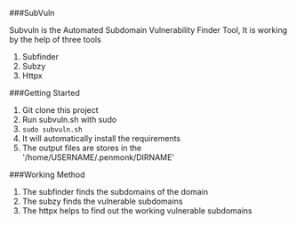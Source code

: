 ###SubVuln

Subvuln is the Automated Subdomain Vulnerability Finder Tool, It is working by the help of three tools

  1. Subfinder
  2. Subzy
  3. Httpx


###Getting Started

1. Git clone this project
2. Run subvuln.sh with sudo
3. `sudo subvuln.sh`
4. It will automatically install the requirements
5. The output files are stores in the '/home/USERNAME/.penmonk/DIRNAME'

###Working Method

1. The subfinder finds the subdomains of the domain
2. The subzy finds the vulnerable subdomains
3. The httpx helps to find out the working vulnerable subdomains
